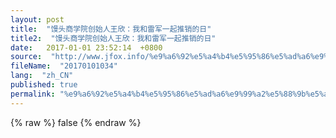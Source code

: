 ```yaml
---
layout: post
title:  "馒头商学院创始人王欣：我和雷军一起推销的日"
title2:  "馒头商学院创始人王欣：我和雷军一起推销的日"
date:   2017-01-01 23:52:14  +0800
source:  "http://www.jfox.info/%e9%a6%92%e5%a4%b4%e5%95%86%e5%ad%a6%e9%99%a2%e5%88%9b%e5%a7%8b%e4%ba%ba%e7%8e%8b%e6%ac%a3%ef%bc%9a%e6%88%91%e5%92%8c%e9%9b%b7%e5%86%9b%e4%b8%80%e8%b5%b7%e6%8e%a8%e9%94%80%e7%9a%84%e6%97%a5.html"
fileName:  "20170101034"
lang:  "zh_CN"
published: true
permalink: "%e9%a6%92%e5%a4%b4%e5%95%86%e5%ad%a6%e9%99%a2%e5%88%9b%e5%a7%8b%e4%ba%ba%e7%8e%8b%e6%ac%a3%ef%bc%9a%e6%88%91%e5%92%8c%e9%9b%b7%e5%86%9b%e4%b8%80%e8%b5%b7%e6%8e%a8%e9%94%80%e7%9a%84%e6%97%a5.html"
---
```

{% raw %}
false
{% endraw %}